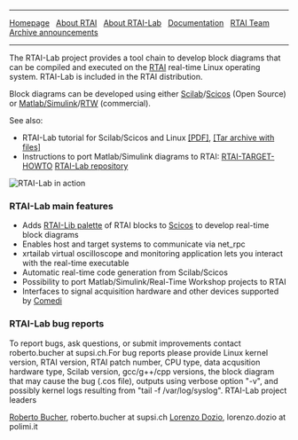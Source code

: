 ***
[Homepage]() &nbsp;
    [About RTAI](About-RTAI) &nbsp;
    [About RTAI-Lab](About-RTAI-Lab) &nbsp;
    [Documentation](Documentation) &nbsp;
    [RTAI Team](RTAI-Team) &nbsp;
    [Archive announcements](Archive-announcements)
***

The RTAI-Lab project provides a tool chain to develop block diagrams that can be compiled and executed on the [RTAI](http://www.rtai.org/) real-time Linux operating system. RTAI-Lab is included in the RTAI distribution.

Block diagrams can be developed using either [Scilab](http://www.scilab.org/)/[Scicos](http://www.scicos.org/) (Open Source) or [Matlab/Simulink](http://www.mathworks.com/products/simulink/)/[RTW](http://www.mathworks.com/products/rtw/) (commercial).

See also:

- RTAI-Lab tutorial for Scilab/Scicos and Linux
    [[PDF]](https://github.com/mmorandi/RTAI/blob/main/userfiles/downloads/RTAILAB/RTAI-Lab-tutorial.pdf), [[Tar archive with files]](https://github.com/mmorandi/RTAI/blob/main/userfiles/downloads/RTAILAB/RTAI-Lab-tutorial.tgz)
- Instructions to port Matlab/Simulink diagrams to RTAI:
    [RTAI-TARGET-HOWTO](https://github.com/mmorandi/RTAI/blob/main/userfiles/downloads/RTAILAB/RTAI-TARGET-HOWTO.txt)
    [RTAI-Lab repository](https://github.com/mmorandi/RTAI/blob/main/userfiles/downloads/RTAILAB)

![RTAI-Lab in action](https://www.rtai.org/userfiles/images/coverfigsmall4.gif)

### RTAI-Lab main features

- Adds [RTAI-Lib palette](https://github.com/mmorandi/RTAI/blob/main/userfiles/downloads/RTAILAB/RTAILibPaletteKDE.gif) of RTAI blocks to [Scicos](http://www.scicos.org/) to develop real-time block diagrams
- Enables host and target systems to communicate via net_rpc
- xrtailab virtual oscilloscope and monitoring application lets you interact with the real-time executable
- Automatic real-time code generation from Scilab/Scicos
- Possibility to port Matlab/Simulink/Real-Time Workshop projects to RTAI
- Interfaces to signal acquisition hardware and other devices supported by [Comedi](http://www.comedi.org/)

### RTAI-Lab bug reports

To report bugs, ask questions, or submit improvements contact roberto.bucher at supsi.ch.For bug reports please provide Linux kernel version, RTAI version, RTAI patch number, CPU type, data acqusition hardware type, Scilab version, gcc/g++/cpp versions, the block diagram that may cause the bug (.cos file), outputs using verbose option "-v", and possibly kernel logs resulting from "tail -f /var/log/syslog".
RTAI-Lab project leaders

[Roberto Bucher](http://www.dti.supsi.ch/%7Ebucher), roberto.bucher at supsi.ch
[Lorenzo Dozio](https://www.aero.polimi.it/index.php?id=263&uid=60749&L=0), lorenzo.dozio at polimi.it
